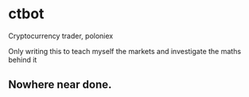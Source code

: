 # ctbot

Cryptocurrency trader, poloniex

Only writing this to teach myself the markets and investigate the maths behind it

## Nowhere near done. 
